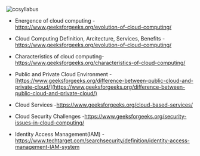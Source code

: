![ccsyllabus](https://user-images.githubusercontent.com/51438542/144699749-3fe81465-0065-4750-9960-f1768947c163.PNG)

- Energence of cloud computing - https://www.geeksforgeeks.org/evolution-of-cloud-computing/

- Cloud Computing Definition, Arcitecture, Services, Benefits - https://www.geeksforgeeks.org/evolution-of-cloud-computing/

- Characteristics of cloud computing- https://www.geeksforgeeks.org/characteristics-of-cloud-computing/

- Public and Private Cloud Environment -[https://www.geeksforgeeks.org/difference-between-public-cloud-and-private-cloud/](https://www.geeksforgeeks.org/difference-between-public-cloud-and-private-cloud/)

- Cloud Services -https://www.geeksforgeeks.org/cloud-based-services/

- Cloud Security Challenges -https://www.geeksforgeeks.org/security-issues-in-cloud-computing/

- Identity Access Management(IAM) -https://www.techtarget.com/searchsecurity/definition/identity-access-management-IAM-system
